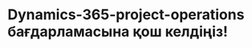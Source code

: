 # <a name="welcome-to-dynamics-365-project-operations"></a>Dynamics-365-project-operations бағдарламасына қош келдіңіз!